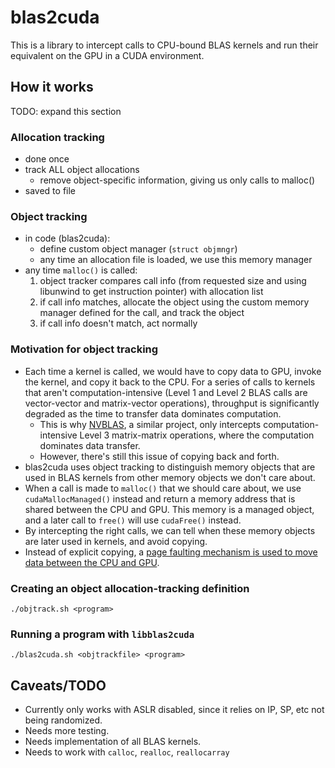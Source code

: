 # blas2cuda

This is a library to intercept calls to CPU-bound BLAS kernels and run their
equivalent on the GPU in a CUDA environment.

## How it works
TODO: expand this section

### Allocation tracking
- done once
- track ALL object allocations
    - remove object-specific information, giving us only calls to malloc()
- saved to file

### Object tracking
- in code (blas2cuda):
    - define custom object manager (`struct objmngr`)
    - any time an allocation file is loaded, we use this memory manager
- any time `malloc()` is called:
    1. object tracker compares call info (from requested size and using
       libunwind to get instruction pointer) with allocation list
    2. if call info matches, allocate the object using the custom memory
       manager defined for the call, and track the object
    3. if call info doesn't match, act normally

### Motivation for object tracking
- Each time a kernel is called, we would have to copy data to GPU, invoke the
  kernel, and copy it back to the CPU. For a series of calls to kernels that
  aren't computation-intensive (Level 1 and Level 2 BLAS calls are vector-vector
  and matrix-vector operations), throughput is significantly degraded as the
  time to transfer data dominates computation.
    - This is why [NVBLAS](https://docs.nvidia.com/cuda/nvblas/index.html), a
      similar project, only intercepts computation-intensive Level 3
      matrix-matrix operations, where the computation dominates data transfer.
    - However, there's still this issue of copying back and forth.
- blas2cuda uses object tracking to distinguish memory objects that are used in
  BLAS kernels from other memory objects we don't care about.
- When a call is made to `malloc()` that we should care about, we use
  `cudaMallocManaged()` instead and return a memory address that is shared
  between the CPU and GPU. This memory is a managed object, and a later call to
  `free()` will use `cudaFree()` instead.
- By intercepting the right calls, we can tell when these memory objects are
  later used in kernels, and avoid copying.
- Instead of explicit copying, a [page faulting mechanism is used to move data
  between the CPU and GPU](https://docs.nvidia.com/cuda/cuda-c-programming-guide/index.html#um-data-migration).

### Creating an object allocation-tracking definition
`./objtrack.sh <program>`

### Running a program with `libblas2cuda`
`./blas2cuda.sh <objtrackfile> <program>`

## Caveats/TODO
- Currently only works with ASLR disabled, since it relies on IP, SP, etc not
  being randomized.
- Needs more testing.
- Needs implementation of all BLAS kernels.
- Needs to work with `calloc`, `realloc`, `reallocarray`
